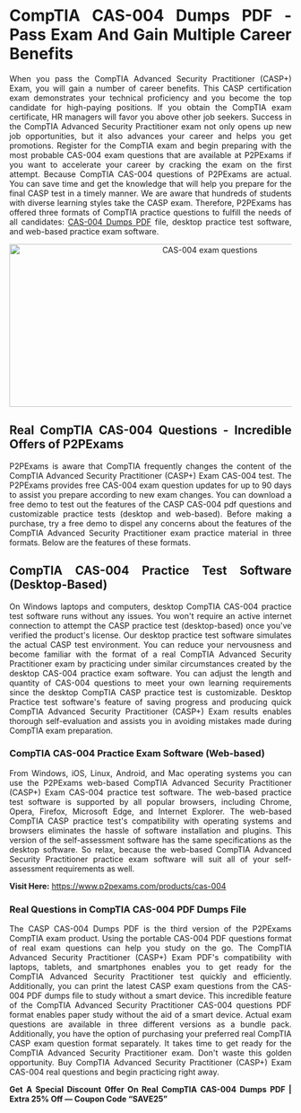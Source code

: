 <h1 style="text-align: justify;">CompTIA CAS-004 Dumps PDF&nbsp;- Pass Exam And Gain Multiple Career Benefits</h1>

<p style="text-align: justify;">When you pass the CompTIA Advanced Security Practitioner (CASP+) Exam, you will gain a number of career benefits. This CASP certification exam demonstrates your technical proficiency and you become the top candidate for high-paying positions. If you obtain the CompTIA exam certificate, HR managers will favor you above other job seekers. Success in the CompTIA Advanced Security Practitioner exam not only opens up new job opportunities, but it also advances your career and helps you get promotions. Register for the CompTIA exam and begin preparing with the most probable CAS-004 exam questions that are available at P2PExams if you want to accelerate your career by cracking the exam on the first attempt. Because CompTIA CAS-004 questions of P2PExams are actual. You can save time and get the knowledge that will help you prepare for the final CASP test in a timely manner. We are aware that hundreds of students with diverse learning styles take the CASP exam. Therefore, P2PExams has offered three formats of CompTIA practice questions to fulfill the needs of all candidates: <a href="https://www.p2pexams.com/comptia/pdf/cas-004">CAS-004 Dumps PDF</a> file, desktop practice test software, and web-based practice exam software.</p>

<p style="text-align: center;"><a href="https://www.p2pexams.com/products/cas-004"><img alt="CAS-004 exam questions" src="https://i.ibb.co/94hqh3B/ec216b152313931-631b8eaf13085.jpg" style="width: 700px; height: 290px;" /></a></p>

<h2 style="text-align: justify;">Real CompTIA CAS-004 Questions - Incredible Offers of P2PExams</h2>

<p style="text-align: justify;">P2PExams is aware that CompTIA frequently changes the content of the CompTIA Advanced Security Practitioner (CASP+) Exam CAS-004 test. The P2PExams provides free CAS-004 exam question updates for up to 90 days to assist you prepare according to new exam changes. You can download a free demo to test out the features of the CASP CAS-004 pdf questions and customizable practice tests (desktop and web-based). Before making a purchase, try a free demo to dispel any concerns about the features of the CompTIA Advanced Security Practitioner exam practice material in three formats. Below are the features of these formats.</p>

<h2 style="text-align: justify;">CompTIA CAS-004 Practice Test Software (Desktop-Based)</h2>

<p style="text-align: justify;">On Windows laptops and computers, desktop CompTIA CAS-004 practice test software runs without any issues. You won&#39;t require an active internet connection to attempt the CASP practice test (desktop-based) once you&#39;ve verified the product&#39;s license. Our desktop practice test software simulates the actual CASP test environment. You can reduce your nervousness and become familiar with the format of a real CompTIA Advanced Security Practitioner exam by practicing under similar circumstances created by the desktop CAS-004 practice exam software. You can adjust the length and quantity of CAS-004 questions to meet your own learning requirements since the desktop CompTIA CASP practice test is customizable. Desktop Practice test software&#39;s feature of saving progress and producing quick CompTIA Advanced Security Practitioner (CASP+) Exam results enables thorough self-evaluation and assists you in avoiding mistakes made during CompTIA exam preparation.</p>

<h3 style="text-align: justify;">CompTIA CAS-004 Practice Exam Software (Web-based)</h3>

<p style="text-align: justify;">From Windows, iOS, Linux, Android, and Mac operating systems you can use the P2PExams web-based CompTIA Advanced Security Practitioner (CASP+) Exam CAS-004 practice test software. The web-based practice test software is supported by all popular browsers, including Chrome, Opera, Firefox, Microsoft Edge, and Internet Explorer. The web-based CompTIA CASP practice test&#39;s compatibility with operating systems and browsers eliminates the hassle of software installation and plugins. This version of the self-assessment software has the same specifications as the desktop software. So relax, because the web-based CompTIA Advanced Security Practitioner practice exam software will suit all of your self-assessment requirements as well.</p>

<p style="text-align: justify;"><strong>Visit Here:</strong>&nbsp;<a href="https://www.p2pexams.com/products/cas-004">https://www.p2pexams.com/products/cas-004</a></p>

<h3 style="text-align: justify;">Real Questions in CompTIA CAS-004 PDF Dumps File</h3>

<p style="text-align: justify;">The CASP CAS-004 Dumps PDF is the third version of the P2PExams CompTIA exam product. Using the portable CAS-004 PDF questions format of real exam questions can help you study on the go. The CompTIA Advanced Security Practitioner (CASP+) Exam PDF&#39;s compatibility with laptops, tablets, and smartphones enables you to get ready for the CompTIA Advanced Security Practitioner test quickly and efficiently. Additionally, you can print the latest CASP exam questions from the CAS-004 PDF dumps file to study without a smart device. This incredible feature of the CompTIA Advanced Security Practitioner CAS-004 questions PDF format enables paper study without the aid of a smart device. Actual exam questions are available in three different versions as a bundle pack. Additionally, you have the option of purchasing your preferred real CompTIA CASP exam question format separately. It takes time to get ready for the CompTIA Advanced Security Practitioner exam. Don&#39;t waste this golden opportunity. Buy CompTIA Advanced Security Practitioner (CASP+) Exam CAS-004 real questions and begin practicing right away.</p>

<p style="text-align: justify;"><strong>Get A Special Discount Offer On Real CompTIA CAS-004 Dumps PDF | Extra 25% Off &mdash; Coupon Code &ldquo;SAVE25&rdquo;</strong><br />
&nbsp;</p>

<p style="text-align: justify;">&nbsp;</p>
